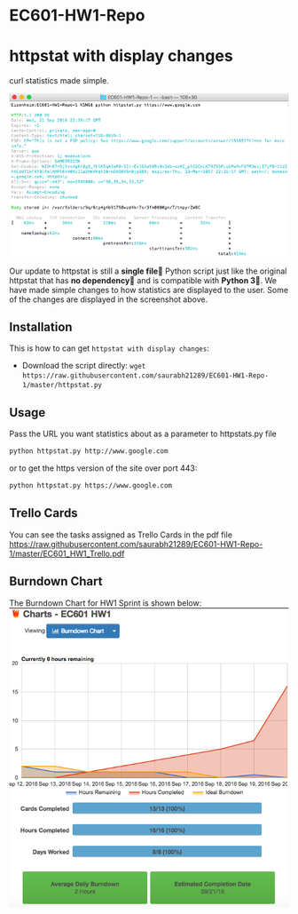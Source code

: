 # EC601-HW1-Repo

# httpstat with display changes

curl statistics made simple.

![screenshot](screenshot_new.png)


Our update to httpstat is still a **single file🌟** Python script just like the original httpstat that has **no dependency👏** and is compatible with **Python 3🍻**. We have made simple changes to how statistics are displayed to the user. Some of the changes are displayed in the screenshot above.


## Installation

This is how to can get `httpstat with display changes`:

- Download the script directly: `wget https://raw.githubusercontent.com/saurabh21289/EC601-HW1-Repo-1/master/httpstat.py`


## Usage

Pass the URL you want statistics about as a parameter to httpstats.py file

```bash
python httpstat.py http://www.google.com
```
or to get the https version of the site over port 443:

```bash
python httpstat.py https://www.google.com
```

## Trello Cards

You can see the tasks assigned as Trello Cards in the pdf file https://raw.githubusercontent.com/saurabh21289/EC601-HW1-Repo-1/master/EC601_HW1_Trello.pdf

## Burndown Chart

The Burndown Chart for HW1 Sprint is shown below:
![screenshot2](burndown.png)

